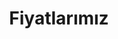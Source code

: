 ---
layout: pricing
title: Fiyatlarımız
description: Adisyo ile en kapsamlı özellikler, en uygun fiyata sizleri bekliyor. Üstelik ilk 15 gün ücretsiz.
permalink: /fiyatlar/
---